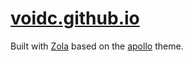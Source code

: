 # [voidc.github.io](https://voidc.github.io/)

Built with [Zola](https://github.com/getzola/zola) based on the [apollo](https://github.com/not-matthias/apollo) theme.
